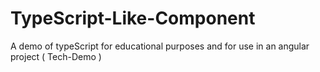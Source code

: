 # TypeScript-Like-Component
A demo of typeScript for educational purposes and for use in an angular project ( Tech-Demo )
